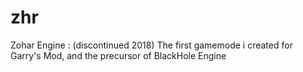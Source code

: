 # zhr
Zohar Engine : (discontinued 2018) The first gamemode i created for Garry's Mod, and the precursor of BlackHole Engine
